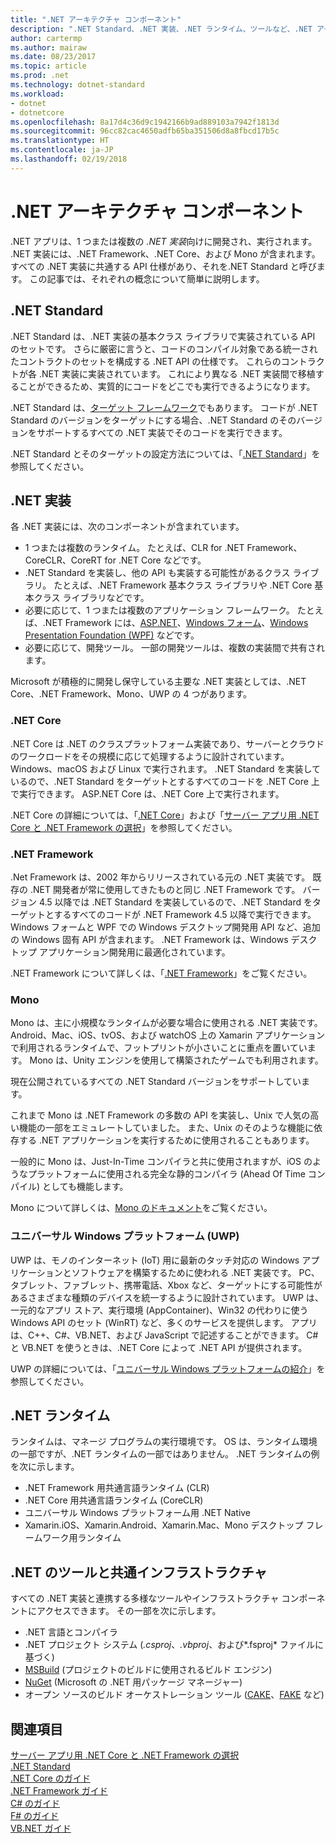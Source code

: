 ```yaml
---
title: ".NET アーキテクチャ コンポーネント"
description: ".NET Standard、.NET 実装、.NET ランタイム、ツールなど、.NET アーキテクチャ コンポーネントについて説明します。"
author: cartermp
ms.author: mairaw
ms.date: 08/23/2017
ms.topic: article
ms.prod: .net
ms.technology: dotnet-standard
ms.workload:
- dotnet
- dotnetcore
ms.openlocfilehash: 8a17d4c36d9c1942166b9ad889103a7942f1813d
ms.sourcegitcommit: 96cc82cac4650adfb65ba351506d8a8fbcd17b5c
ms.translationtype: HT
ms.contentlocale: ja-JP
ms.lasthandoff: 02/19/2018
---
```

# <a name="net-architectural-components"></a>.NET アーキテクチャ コンポーネント

.NET アプリは、1 つまたは複数の *.NET 実装*向けに開発され、実行されます。  .NET 実装には、.NET Framework、.NET Core、および Mono が含まれます。 すべての .NET 実装に共通する API 仕様があり、それを.NET Standard と呼びます。 この記事では、それぞれの概念について簡単に説明します。

## <a name="net-standard"></a>.NET Standard

.NET Standard は、.NET 実装の基本クラス ライブラリで実装されている API のセットです。 さらに厳密に言うと、コードのコンパイル対象である統一されたコントラクトのセットを構成する .NET API の仕様です。 これらのコントラクトが各 .NET 実装に実装されています。 これにより異なる .NET 実装間で移植することができるため、実質的にコードをどこでも実行できるようになります。

.NET Standard は、[ターゲット フレームワーク](glossary.md#target-framework)でもあります。 コードが .NET Standard のバージョンをターゲットにする場合、.NET Standard のそのバージョンをサポートするすべての .NET 実装でそのコードを実行できます。

.NET Standard とそのターゲットの設定方法については、「[.NET Standard](net-standard.md)」を参照してください。

## <a name="net-implementations"></a>.NET 実装

各 .NET 実装には、次のコンポーネントが含まれています。

- 1 つまたは複数のランタイム。 たとえば、CLR for .NET Framework、CoreCLR、CoreRT for .NET Core などです。
- .NET Standard を実装し、他の API も実装する可能性があるクラス ライブラリ。 たとえば、.NET Framework 基本クラス ライブラリや .NET Core 基本クラス ライブラリなどです。
- 必要に応じて、1 つまたは複数のアプリケーション フレームワーク。 たとえば、.NET Framework には、[ASP.NET](https://www.asp.net/)、[Windows フォーム](../framework/winforms/windows-forms-overview.md)、[Windows Presentation Foundation (WPF)](../framework/wpf/index.md) などです。
- 必要に応じて、開発ツール。 一部の開発ツールは、複数の実装間で共有されます。

Microsoft が積極的に開発し保守している主要な .NET 実装としては、.NET Core、.NET Framework、Mono、UWP の 4 つがあります。

### <a name="net-core"></a>.NET Core

.NET Core は .NET のクラスプラットフォーム実装であり、サーバーとクラウドのワークロードをその規模に応じて処理するように設計されています。 Windows、macOS および Linux で実行されます。 .NET Standard を実装しているので、.NET Standard をターゲットとするすべてのコードを .NET Core 上で実行できます。 ASP.NET Core は、.NET Core 上で実行されます。 

.NET Core の詳細については、「[.NET Core](../core/index.md)」および「[サーバー アプリ用 .NET Core と .NET Framework の選択](choosing-core-framework-server.md)」を参照してください。

### <a name="net-framework"></a>.NET Framework

.Net Framework は、2002 年からリリースされている元の .NET 実装です。 既存の .NET 開発者が常に使用してきたものと同じ .NET Framework です。 バージョン 4.5 以降では .NET Standard を実装しているので、.NET Standard をターゲットとするすべてのコードが .NET Framework 4.5 以降で実行できます。 Windows フォームと WPF での Windows デスクトップ開発用 API など、追加の Windows 固有 API が含まれます。 .NET Framework は、Windows デスクトップ アプリケーション開発用に最適化されています。

.NET Framework について詳しくは、「[.NET Framework](../framework/index.md)」をご覧ください。

### <a name="mono"></a>Mono

Mono は、主に小規模なランタイムが必要な場合に使用される .NET 実装です。 Android、Mac、iOS、tvOS、および watchOS 上の Xamarin アプリケーションで利用されるランタイムで、フットプリントが小さいことに重点を置いています。 Mono は、Unity エンジンを使用して構築されたゲームでも利用されます。

現在公開されているすべての .NET Standard バージョンをサポートしています。

これまで Mono は .NET Framework の多数の API を実装し、Unix で人気の高い機能の一部をエミュレートしていました。 また、Unix のそのような機能に依存する .NET アプリケーションを実行するために使用されることもあります。

一般的に Mono は、Just-In-Time コンパイラと共に使用されますが、iOS のようなプラットフォームに使用される完全な静的コンパイラ (Ahead Of Time コンパイル) としても機能します。

Mono について詳しくは、[Mono のドキュメント](http://www.mono-project.com/docs/)をご覧ください。

### <a name="universal-windows-platform-uwp"></a>ユニバーサル Windows プラットフォーム (UWP)

UWP は、モノのインターネット (IoT) 用に最新のタッチ対応の Windows アプリケーションとソフトウェアを構築するために使われる .NET 実装です。 PC、タブレット、ファブレット、携帯電話、Xbox など、ターゲットにする可能性があるさまざまな種類のデバイスを統一するように設計されています。 UWP は、一元的なアプリ ストア、実行環境 (AppContainer)、Win32 の代わりに使う Windows API のセット (WinRT) など、多くのサービスを提供します。 アプリは、C++、C#、VB.NET、および JavaScript で記述することができます。 C# と VB.NET を使うときは、.NET Core によって .NET API が提供されます。

UWP の詳細については、「[ユニバーサル Windows プラットフォームの紹介](https://docs.microsoft.com/windows/uwp/get-started/universal-application-platform-guide)」を参照してください。

## <a name="net-runtimes"></a>.NET ランタイム

ランタイムは、マネージ プログラムの実行環境です。 OS は、ランタイム環境の一部ですが、.NET ランタイムの一部ではありません。 .NET ランタイムの例を次に示します。
 
 - .NET Framework 用共通言語ランタイム (CLR)
 - .NET Core 用共通言語ランタイム (CoreCLR)
 - ユニバーサル Windows プラットフォーム用 .NET Native 
 - Xamarin.iOS、Xamarin.Android、Xamarin.Mac、Mono デスクトップ フレームワーク用ランタイム

## <a name="net-tooling-and-common-infrastructure"></a>.NET のツールと共通インフラストラクチャ

すべての .NET 実装と連携する多様なツールやインフラストラクチャ コンポーネントにアクセスできます。 その一部を次に示します。

- .NET 言語とコンパイラ
- .NET プロジェクト システム (*.csproj*、*.vbproj*、および*.fsproj* ファイルに基づく)
- [MSBuild](/visualstudio/msbuild/msbuild) (プロジェクトのビルドに使用されるビルド エンジン)
- [NuGet](/nuget/) (Microsoft の .NET 用パッケージ マネージャー)
- オープン ソースのビルド オーケストレーション ツール ([CAKE](http://cakebuild.net/)、[FAKE](https://fake.build/) など)

## <a name="see-also"></a>関連項目
[サーバー アプリ用 .NET Core と .NET Framework の選択](choosing-core-framework-server.md)   
[.NET Standard](net-standard.md)  
[.NET Core のガイド](../core/index.md)  
[.NET Framework ガイド](../framework/index.md)  
[C# のガイド](../csharp/index.md)  
[F# のガイド](../fsharp/index.md)  
[VB.NET ガイド](../visual-basic/index.md)  

